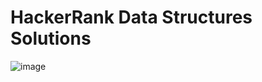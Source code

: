 # HackerRank Data Structures Solutions
![image](https://user-images.githubusercontent.com/121171874/209961622-a8088ea6-04bd-43d5-befa-1f239cb70997.png)
